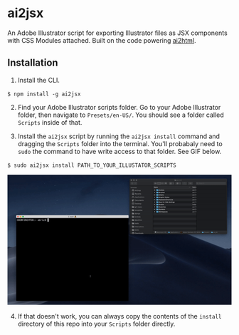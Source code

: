 # ai2jsx

An Adobe Illustrator script for exporting Illustrator files as JSX components with CSS Modules attached. Built on the code powering [ai2html](http://ai2html.org/).

## Installation

1. Install the CLI.
```
$ npm install -g ai2jsx
```

2. Find your Adobe Illustrator scripts folder. Go to your Adobe Illustrator folder, then navigate to `Presets/en-US/`. You should see a folder called `Scripts` inside of that.

3. Install the `ai2jsx` script by running the `ai2jsx install` command and dragging the `Scripts` folder into the terminal. You'll probabaly need to `sudo` the command to have write access to that folder. See GIF below.

```
$ sudo ai2jsx install PATH_TO_YOUR_ILLUSTATOR_SCRIPTS
```

![How To](docs/ai2jsxinstall.gif)

4. If that doesn't work, you can always copy the contents of the `install` directory of this repo into your `Scripts` folder directly.
